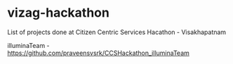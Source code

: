 # vizag-hackathon

List of projects done at Citizen Centric Services Hacathon - Visakhapatnam


illuminaTeam - https://github.com/praveensvsrk/CCSHackathon_illuminaTeam
